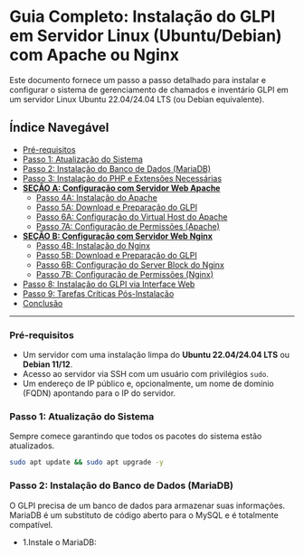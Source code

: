 # Guia Completo: Instalação do GLPI em Servidor Linux (Ubuntu/Debian) com Apache ou Nginx

Este documento fornece um passo a passo detalhado para instalar e configurar o sistema de gerenciamento de chamados e inventário GLPI em um servidor Linux Ubuntu 22.04/24.04 LTS (ou Debian equivalente).

## Índice Navegável

* [Pré-requisitos](#pré-requisitos)
* [Passo 1: Atualização do Sistema](#passo-1-atualizacao-do-sistema)
* [Passo 2: Instalação do Banco de Dados (MariaDB)](#passo-2-instalacao-do-banco-de-dados-mariadb)
* [Passo 3: Instalação do PHP e Extensões Necessárias](#passo-3-instalacao-do-php-e-extensoes-necessarias)
* **[SEÇÃO A: Configuração com Servidor Web Apache](#secao-a-configuracao-com-servidor-web-apache)**
    * [Passo 4A: Instalação do Apache](#passo-4a-instalacao-do-apache)
    * [Passo 5A: Download e Preparação do GLPI](#passo-5a-download-e-preparacao-do-glpi)
    * [Passo 6A: Configuração do Virtual Host do Apache](#passo-6a-configuracao-do-virtual-host-do-apache)
    * [Passo 7A: Configuração de Permissões (Apache)](#passo-7a-configuracao-de-permissoes-apache)
* **[SEÇÃO B: Configuração com Servidor Web Nginx](#secao-b-configuracao-com-servidor-web-nginx)**
    * [Passo 4B: Instalação do Nginx](#passo-4b-instalacao-do-nginx)
    * [Passo 5B: Download e Preparação do GLPI](#passo-5b-download-e-preparacao-do-glpi)
    * [Passo 6B: Configuração do Server Block do Nginx](#passo-6b-configuracao-do-server-block-do-nginx)
    * [Passo 7B: Configuração de Permissões (Nginx)](#passo-7b-configuracao-de-permissoes-nginx)
* [Passo 8: Instalação do GLPI via Interface Web](#passo-8-instalacao-do-glpi-via-interface-web)
* [Passo 9: Tarefas Críticas Pós-Instalação](#passo-9-tarefas-criticas-pos-instalacao)
* [Conclusão](#conclusao)

---

### Pré-requisitos
* Um servidor com uma instalação limpa do **Ubuntu 22.04/24.04 LTS** ou **Debian 11/12**.
* Acesso ao servidor via SSH com um usuário com privilégios `sudo`.
* Um endereço de IP público e, opcionalmente, um nome de domínio (FQDN) apontando para o IP do servidor.

### Passo 1: Atualização do Sistema
Sempre comece garantindo que todos os pacotes do sistema estão atualizados.

```bash
sudo apt update && sudo apt upgrade -y
```

### Passo 2: Instalação do Banco de Dados (MariaDB)
O GLPI precisa de um banco de dados para armazenar suas informações. MariaDB é um substituto de código aberto para o MySQL e é totalmente compatível.

* 1.Instale o MariaDB:
